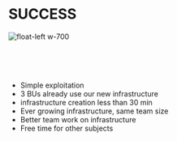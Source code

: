 # SUCCESS

![float-left w-700](./assets/images/thumbs-up-4007573_1280.png)

<br/><br/><br/>
* Simple exploitation
* 3 BUs already use our new infrastructure
* infrastructure creation less than 30 min
* Ever growing infrastructure, same team size
* Better team work on infrastructure
* Free time for other subjects


